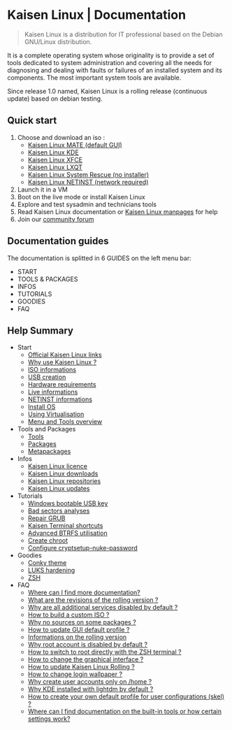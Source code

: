 # Kaisen Linux | Documentation

> Kaisen Linux is a distribution for IT professional based on the Debian GNU/Linux distribution.   

It is a complete operating system whose originality is to provide a set of tools dedicated to system administration and covering all the needs for diagnosing and dealing with faults or failures of an installed system and its components. The most important system tools are available.   

Since release 1.0 named, Kaisen Linux is a rolling release (continuous update) based on debian testing. 

## Quick start

1. Choose and download an iso :
    - [Kaisen Linux MATE (default GUI)](https://iso.kaisenlinux.org/rolling/kaisenlinuxrolling2.1-amd64-MATE.iso)
    - [Kaisen Linux KDE](https://iso.kaisenlinux.org/rolling/kaisenlinuxrolling2.1-amd64-KDE.iso)
    - [Kaisen Linux XFCE](https://iso.kaisenlinux.org/rolling/kaisenlinuxrolling2.1-amd64-XFCE.iso)
    - [Kaisen Linux LXQT](https://iso.kaisenlinux.org/rolling/kaisenlinuxrolling2.1-amd64-LXQT.iso)
    - [Kaisen Linux System Rescue (no installer)](https://iso.kaisenlinux.org/rolling/kaisenlinuxrolling2.1-amd64-SR.iso)
    - [Kaisen Linux NETINST (network required)](https://iso.kaisenlinux.org/rolling/kaisenlinuxrolling2.1-amd64-NETINST.iso)
2. Launch it in a VM
3. Boot on the live mode or install Kaisen Linux
4. Explore and test sysadmin and technicians tools
5. Read Kaisen Linux documentation or [Kaisen Linux manpages](https://kaisenlinux.org/manpages/) for help
6. Join our [community forum](https://forum.kaisenlinux.org)

## Documentation guides

The documentation is splitted in 6 GUIDES on the left menu bar:
- START
- TOOLS & PACKAGES
- INFOS
- TUTORIALS
- GOODIES
- FAQ

## Help Summary 

- Start
    - [Official Kaisen Linux links](links.html)
    - [Why use Kaisen Linux ?](why.html)
    - [ISO informations](variant.html)
    - [USB creation](usb.html)
    - [Hardware requirements](hardware.html)
    - [Live informations](live.html)
    - [NETINST informations](netinst.html)
    - [Install OS](install.html)
    - [Using Virtualisation](virtualisation.html)
    - [Menu and Tools overview](menu.html)
- Tools and Packages
    - [Tools](tools.html)
    - [Packages](packages.html)
    - [Metapackages](metapackages.html)
- Infos
    - [Kaisen Linux licence](licence.html)
    - [Kaisen Linux downloads](download.html)
    - [Kaisen Linux repositories](repo.html)
    - [Kaisen Linux updates](update.html)
- Tutorials
    - [Windows bootable USB key](windows-bootable-usb-key.html)
    - [Bad sectors analyses](bad-sectors-analyses.html)
    - [Repair GRUB](grub-repair.html)
    - [Kaisen Terminal shortcuts](terminal-shortcuts.html)
    - [Advanced BTRFS utilisation](advanced-btrfs-utilisation.html)
    - [Create chroot](create-chroot.html)
    - [Configure cryptsetup-nuke-password](configure-cryptsetup-nuke.html)
- Goodies
    - [Conky theme](kaisen-conky.html)
    - [LUKS hardening](cryptsetup-nuke-password.html)
    - [ZSH](zsh.html)
- FAQ        
    - [Where can I find more documentation?](faq.html#where-can-i-find-more-documentation)
    - [What are the revisions of the rolling version ?](faq.html#what-are-the-revisions-of-the-rolling-version)
    - [Why are all additional services disabled by default ?](faq.html#why-are-all-additional-services-disabled-by-default)
    - [How to build a custom ISO ?](faq.html#how-to-build-a-custom-iso)
    - [Why no sources on some packages ?](faq.html#why-no-sources-on-some-packages)
    - [How to update GUI default profile ?](faq.html#how-to-update-gui-default-profile)
    - [Informations on the rolling version](faq.html#how-do-i-know-the-number-of-the-rolling-version-i-use)
    - [Why root account is disabled by default ?](faq.html#why-root-account-is-disabled-by-default)
    - [How to switch to root directly with the ZSH terminal ?](faq.html#how-to-switch-to-root-directly-with-the-zsh-terminal)
    - [How to change the graphical interface ?](faq.html#how-to-change-graphical-interface)
    - [How to update Kaisen Linux Rolling ?](faq.html#update-kaisen-linux-rolling)
    - [How to change login wallpaper ?](faq.html#how-to-change-login-wallpaper)
    - [Why create user accounts only on /home ?](faq.html#why-create-user-accounts-only-on-home)
    - [Why KDE installed with lightdm by default ?](faq.html#why-kde-installed-with-lightdm-by-default)
    - [How to create your own default profile for user configurations (skel) ?](faq.html#how-to-create-your-own-default-profile-for-user-configurations-skel)
    - [Where can I find documentation on the built-in tools or how certain settings work?](faq.html#where-can-i-find-documentation-on-the-built-in-tools-or-how-certain-settings-work)
